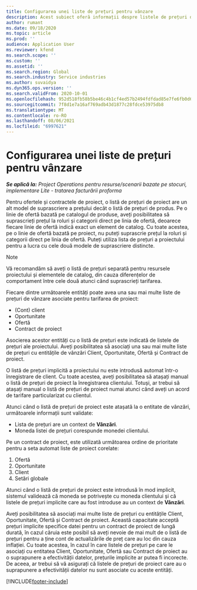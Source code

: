 ```yaml
---
title: Configurarea unei liste de prețuri pentru vânzare
description: Acest subiect oferă informații despre listele de prețuri de vânzări pentru prețuri de proiect.
author: rumant
ms.date: 09/18/2020
ms.topic: article
ms.prod: ''
audience: Application User
ms.reviewer: kfend
ms.search.scope: ''
ms.custom: ''
ms.assetid: ''
ms.search.region: Global
ms.search.industry: Service industries
ms.author: suvaidya
ms.dyn365.ops.version: ''
ms.search.validFrom: 2020-10-01
ms.openlocfilehash: 952d518fb58b5be46c4b1cf4ed57b2494fdfdad85e7fe6fb0d622367bc071b5f
ms.sourcegitcommit: 7f8d1e7a16af769adb43d1877c28fdce53975db8
ms.translationtype: MT
ms.contentlocale: ro-RO
ms.lasthandoff: 08/06/2021
ms.locfileid: "6997621"
---
```

# <a name="set-up-a-sales-price-list"></a>Configurarea unei liste de prețuri pentru vânzare

_**Se aplică la:** Project Operations pentru resurse/scenarii bazate pe stocuri, implementare Lite - tratarea facturării proforma_

Pentru ofertele și contractele de proiect, o listă de prețuri de proiect are un alt model de suprascriere a prețului decât o listă de prețuri de produs. Pe o linie de ofertă bazată pe catalogul de produse, aveți posibilitatea să suprascrieți prețul la roluri și categorii direct pe linia de ofertă, deoarece fiecare linie de ofertă indică exact un element de catalog. Cu toate acestea, pe o linie de ofertă bazată pe proiect, nu puteți suprascrie prețul la roluri și categorii direct pe linia de ofertă. Puteți utiliza lista de prețuri a proiectului pentru a lucra cu cele două modele de suprascriere distincte.

> [!NOTE]
> Vă recomandăm să aveți o listă de prețuri separată pentru resursele proiectului și elementele de catalog, din cauza diferențelor de comportament între cele două atunci când suprascrieți tarifarea.

Fiecare dintre următoarele entități poate avea una sau mai multe liste de prețuri de vânzare asociate pentru tarifarea de proiect:

- (Cont) client 
- Oportunitate 
- Ofertă 
- Contract de proiect

Asocierea acestor entități cu o listă de prețuri este indicată de listele de prețuri ale proiectului. Aveți posibilitatea să asociați una sau mai multe liste de prețuri cu entitățile de vânzări Client, Oportunitate, Ofertă și Contract de proiect.

O listă de prețuri implicită a proiectului nu este introdusă automat într-o înregistrare de client. Cu toate acestea, aveți posibilitatea să atașați manual o listă de prețuri de proiect la înregistrarea clientului. Totuși, ar trebui să atașați manual o listă de prețuri de proiect numai atunci când aveți un acord de tarifare particularizat cu clientul. 

Atunci când o listă de prețuri de proiect este atașată la o entitate de vânzări, următoarele informații sunt validate:

- Lista de prețuri are un context de **Vânzări**. 
- Moneda listei de prețuri corespunde monedei clientului. 

Pe un contract de proiect, este utilizată următoarea ordine de prioritate pentru a seta automat liste de proiect corelate:

1. Ofertă
2. Oportunitate
3. Client 
4. Setări globale 

Atunci când o listă de prețuri de proiect este introdusă în mod implicit, sistemul validează că moneda se potrivește cu moneda clientului și că listele de prețuri implicite care au fost introduse au un context de **Vânzări**.

Aveți posibilitatea să asociați mai multe liste de prețuri cu entitățile Client, Oportunitate, Ofertă și Contract de proiect. Această capacitate acceptă prețuri implicite specifice datei pentru un contract de proiect de lungă durată, în cazul căruia este posibil să aveți nevoie de mai mult de o listă de prețuri pentru a ține cont de actualizările de preț care au loc din cauza inflației. Cu toate acestea, în cazul în care listele de prețuri pe care le asociați cu entitatea Client, Oportunitate, Ofertă sau Contract de proiect au o suprapunere a efectivității datelor, prețurile implicite ar putea fi incorecte. De aceea, ar trebui să vă asigurați că listele de prețuri de proiect care au o suprapunere a efectivității datelor nu sunt asociate cu aceste entități.


[!INCLUDE[footer-include](../includes/footer-banner.md)]